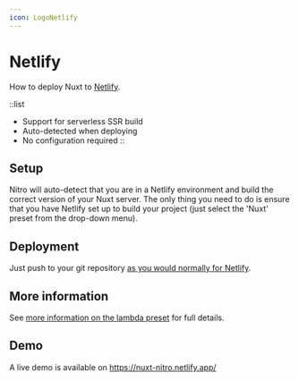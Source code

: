 ```yaml
---
icon: LogoNetlify
---
```


# Netlify

How to deploy Nuxt to [Netlify](https://www.netlify.com).

::list
- Support for serverless SSR build
- Auto-detected when deploying
- No configuration required
::

## Setup

Nitro will auto-detect that you are in a Netlify environment and build the correct version of your Nuxt server. The only thing you need to do is ensure that you have Netlify set up to build your project (just select the 'Nuxt' preset from the drop-down menu).

## Deployment

Just push to your git repository [as you would normally for Netlify](https://docs.netlify.com/configure-builds/getting-started/).

## More information

See [more information on the lambda preset](/deployment/presets/lambda) for full details.

## Demo

A live demo is available on https://nuxt-nitro.netlify.app/
